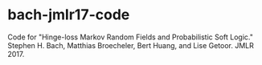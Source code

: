 # bach-jmlr17-code
Code for "Hinge-loss Markov Random Fields and Probabilistic Soft Logic." Stephen H. Bach, Matthias Broecheler, Bert Huang, and Lise Getoor. JMLR 2017.
